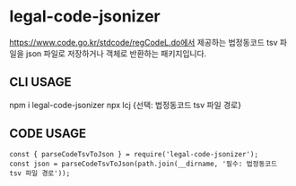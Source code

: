 # legal-code-jsonizer
https://www.code.go.kr/stdcode/regCodeL.do에서 제공하는 법정동코드 tsv 파일을 json 파일로 저장하거나 객체로 반환하는 패키지입니다.

## CLI USAGE
npm i legal-code-jsonizer
npx lcj {선택: 법정동코드 tsv 파일 경로}

## CODE USAGE
```
const { parseCodeTsvToJson } = require('legal-code-jsonizer');
const json = parseCodeTsvToJson(path.join(__dirname, '필수: 법정동코드 tsv 파일 경로'));
```